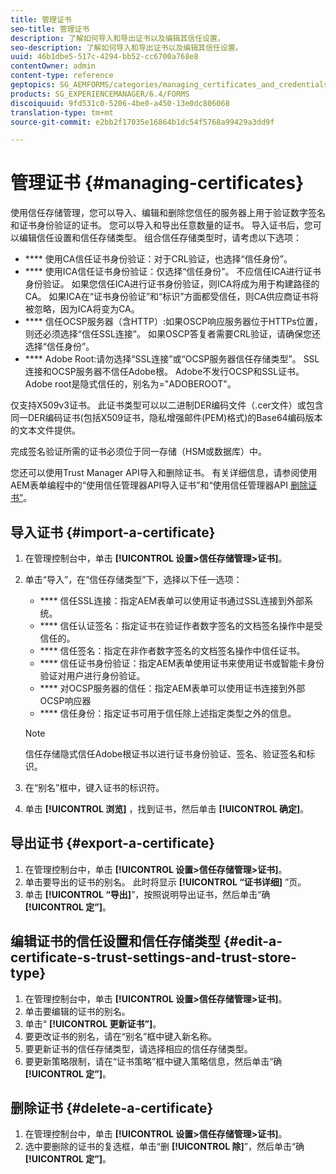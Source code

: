 ```yaml
---
title: 管理证书
seo-title: 管理证书
description: 了解如何导入和导出证书以及编辑其信任设置。
seo-description: 了解如何导入和导出证书以及编辑其信任设置。
uuid: 46b1dbe5-517c-4294-bb52-cc6700a768e8
contentOwner: admin
content-type: reference
geptopics: SG_AEMFORMS/categories/managing_certificates_and_credentials
products: SG_EXPERIENCEMANAGER/6.4/FORMS
discoiquuid: 9fd531c0-5206-4be0-a450-13e0dc806068
translation-type: tm+mt
source-git-commit: e2bb2f17035e16864b1dc54f5768a99429a3dd9f

---
```



# 管理证书 {#managing-certificates}

使用信任存储管理，您可以导入、编辑和删除您信任的服务器上用于验证数字签名和证书身份验证的证书。 您可以导入和导出任意数量的证书。 导入证书后，您可以编辑信任设置和信任存储类型。 组合信任存储类型时，请考虑以下选项：

* **** 使用CA信任证书身份验证：对于CRL验证，也选择“信任身份”。
* **** 使用ICA信任证书身份验证：仅选择“信任身份”。 不应信任ICA进行证书身份验证。 如果您信任ICA进行证书身份验证，则ICA将成为用于构建路径的CA。 如果ICA在“证书身份验证”和“标识”方面都受信任，则CA供应商证书将被忽略，因为ICA将变为CA。
* **** 信任OCSP服务器（含HTTP）:如果OSCP响应服务器位于HTTPs位置，则还必须选择“信任SSL连接”。 如果OSCP答复者需要CRL验证，请确保您还选择“信任身份”。
* **** Adobe Root:请勿选择“SSL连接”或“OCSP服务器信任存储类型”。 SSL连接和OCSP服务器不信任Adobe根。 Adobe不发行OCSP和SSL证书。 Adobe root是隐式信任的，别名为=&quot;ADOBEROOT&quot;。

仅支持X509v3证书。 此证书类型可以以二进制DER编码文件（.cer文件）或包含同一DER编码证书(包括X509证书，隐私增强邮件(PEM)格式)的Base64编码版本的文本文件提供。

完成签名验证所需的证书必须位于同一存储（HSM或数据库）中。

您还可以使用Trust Manager API导入和删除证书。 有关详细信息，请参阅使用AEM表单编程中的“使用信任管理器API导入证书”和“使用信任管理器API [删除证书”](https://www.adobe.com/go/learn_aemforms_programming_63)。

## 导入证书 {#import-a-certificate}

1. 在管理控制台中，单击 **[!UICONTROL 设置>信任存储管理>证书]**。
1. 单击“导入”，在“信任存储类型”下，选择以下任一选项：

   * **** 信任SSL连接：指定AEM表单可以使用证书通过SSL连接到外部系统。
   * **** 信任认证签名：指定证书在验证作者数字签名的文档签名操作中是受信任的。
   * **** 信任签名：指定在非作者数字签名的文档签名操作中信任证书。
   * **** 信任证书身份验证：指定AEM表单使用证书来使用证书或智能卡身份验证对用户进行身份验证。
   * **** 对OCSP服务器的信任：指定AEM表单可以使用证书连接到外部OCSP响应器
   * **** 信任身份：指定证书可用于信任除上述指定类型之外的信息。
   >[!NOTE]
   >
   >信任存储隐式信任Adobe根证书以进行证书身份验证、签名、验证签名和标识。

1. 在“别名”框中，键入证书的标识符。
1. 单击 **[!UICONTROL 浏览]** ，找到证书，然后单击 **[!UICONTROL 确定]**。

## 导出证书 {#export-a-certificate}

1. 在管理控制台中，单击 **[!UICONTROL 设置>信任存储管理>证书]**。
1. 单击要导出的证书的别名。 此时将显示 **[!UICONTROL “证书详细]** ”页。
1. 单击 **[!UICONTROL “导出]**”，按照说明导出证书，然后单击“确 **[!UICONTROL 定”]**。

## 编辑证书的信任设置和信任存储类型 {#edit-a-certificate-s-trust-settings-and-trust-store-type}

1. 在管理控制台中，单击 **[!UICONTROL 设置>信任存储管理>证书]**。
1. 单击要编辑的证书的别名。
1. 单击“ **[!UICONTROL 更新证书”]**。
1. 要更改证书的别名，请在“别名”框中键入新名称。
1. 要更新证书的信任存储类型，请选择相应的信任存储类型。
1. 要更新策略限制，请在“证书策略”框中键入策略信息，然后单击“确 **[!UICONTROL 定”]**。

## 删除证书 {#delete-a-certificate}

1. 在管理控制台中，单击 **[!UICONTROL 设置>信任存储管理>证书]**。
1. 选中要删除的证书的复选框，单击“删 **[!UICONTROL 除]**”，然后单击“确 **[!UICONTROL 定”]**。

